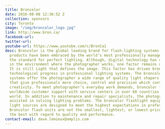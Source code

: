 ```yaml
---
title: Broncolor
date: 2016-08-08 12:36:52 Z
collection: sponsors
city: Toronto
image: "/img/broncolor_logo.jpg"
link: http://www.bron.ca/
facebook-url: 
twitter-url: 
youtube-url: https://www.youtube.com/c/BronCa1
desc: Broncolor is the global leading brand for flash-lighting systems. broncolor
  products have been embraced by the world’s most professionally managed studios as
  the standard for perfect lighting. Although, digital technology has changed dramatically
  in the environment where the photographer works, one factor remains unchanged. Light.
  It is still Light that defines the image. This factor has driven broncolor to advance
  technological progress in professional lighting systems. The broncolor lighting
  systems offer the photographer a wide range of quality light shapers and power packs
  that give professionals more choice, control and precision which contribute to their
  creativity. To meet photographer’s everyday work demands, broncolor focuses on their
  worldwide customer support with service centers in over 60 countries around the
  world. In addition to maintenance and repair specialists, the photographer can be
  assisted in solving lighting problems. The broncolor flashlight equipment and continuous
  light sources are designed to meet the highest expectations in professional photography.
  Broncolor flash units are not the smallest, lightest, or lowest-priced - but simply
  the best with regard to quality and performance.
contact-email: dave.lemieux@amplis.com
---
```


